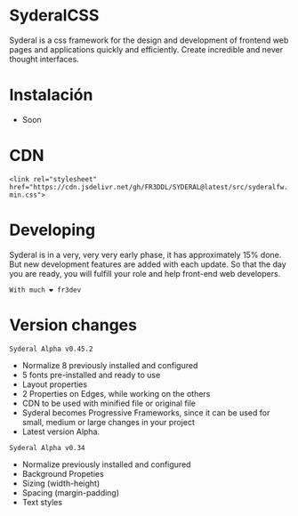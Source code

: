 # SyderalCSS 

Syderal is a css framework for the design and development of frontend web pages and applications quickly and efficiently. Create incredible and never thought interfaces.

# Instalación
- Soon

# CDN
`<link rel="stylesheet" href="https://cdn.jsdelivr.net/gh/FR3DDL/SYDERAL@latest/src/syderalfw.min.css">`

# Developing
Syderal is in a very, very very early phase, it has approximately 15% done. But new development features are added with each update. So that the day you are ready, you will fulfill your role and help front-end web developers.

`With much ❤ fr3dev`


# Version changes
`Syderal Alpha v0.45.2`
- Normalize 8 previously installed and configured
- 5 fonts pre-installed and ready to use
- Layout properties
- 2 Properties on Edges, while working on the others
- CDN to be used with minified file or original file
- Syderal becomes Progressive Frameworks, since it can be used for small, medium or large changes in your project
- Latest version Alpha.

`Syderal Alpha v0.34`
- Normalize previously installed and configured
- Background Propeties
- Sizing (width-height)
- Spacing (margin-padding)
- Text styles
